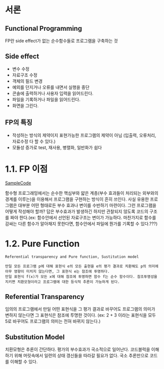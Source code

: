 # 서론
## Functional Programming

FP란 side effect가 없는 순수함수들로 프로그램을 구축하는 것

## Side effect 

- 변수 수정
- 자료구조 수정
- 객체의 필드 변경
- 예외를 던지거나 오류를 내면서 실행을 중단
- 콘솔에 출력하거나 사용자 입력을 읽어드린다.
- 파일을 기록하거나 파일을 읽어드린다.
- 화면을 그린다.

## FP의 특징

- 작성하는 방식의 제약이지 표현가능한 프로그램의 제약이 아님 (입출력, 오류처리, 자료수정 다 할 수 있다.)
- 모듈성 증가로 test, 재사용, 병렬화, 일반화가 쉽다

# 1.1. FP 이점
[SampleCode](Sample01_SideEffect.scala)

함수형 프로그래밍에서는 순수한 핵심부와 얇은 계층(부수 효과들이 처리되는 외부와의 경계를 이루는)을 이용해서 프로그램을 구현하는 방식이 흔히 쓰인다.
사실 유용한 프로그램은 대부분 어떤 형태로든 부수 효과나 변이를 수반하기 마련이다. 그런 프로그램을 어떻게 작성해야 할까? 답은 부수효과가 발생하긴
하지만 관찰되지 않도록 코드의 구조를 짜야 한다.(ex: 함수안에서 선언된 자료구조는 변이가 가능하다. 마찬가지로 함수를 감싸는 다른 함수가 알아채지
못한다면, 함수안에서 파일에 뭔가를 기록할 수 있다.???)


# 1.2. Pure Function

```
Referential transparency and Pure function, Sustitution model

만일 모든 프로그램 p에 대해 표현식 e의 모든 출현을 e의 평가 결과로 치환해도 p의 의미에 아무 영향이 미치지 않는다면, 그 표현식 e는 참조에 투명하다.
만일 표현식 f(x)가 모든 x에 대해 참조에 투명하면 함수 f는 순수 함수이다. 참조투명성을 지키면 치환모형이라고 프로그램에 대한 등식적 추론이 가능하게 된다.

```

## Referential Transparency

임의의 프로그램에서 만일 어떤 표현식을 그 평가 결과로 바꾸어도 프로그램의 의미가 변하지 않는다면 그 표현식은 참조에 투명한 것이다. 
(ex: 2 + 3 이라는 표현식을 모두 5로 바꾸어도 프로그램의 의미는 전혀 바뀌지 않는다.)

## Substitution Model

치환모형은 추론이 간단하다. 평가의 부수효과가 국소적으로 일어난다. 코드블럭을 이해하기 위해 머릿속에서 일련의 상태 갱신들을 따라갈 필요가 없다. 국소 추론만으로 
코드를 이해할 수 있다.


